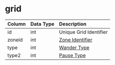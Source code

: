 # grid

| Column | Data Type | Description |
| :--- | :--- | :--- |
| id | int | Unique Grid Identifier |
| zoneid | int | [Zone Identifier](https://eqemu.gitbook.io/server/categories/reference-lists/zones) |
| type | int | [Wander Type](https://eqemu.gitbook.io/server/categories/types/wander-types) |
| type2 | int | [Pause Type](https://eqemu.gitbook.io/server/categories/types/pause-types) |

